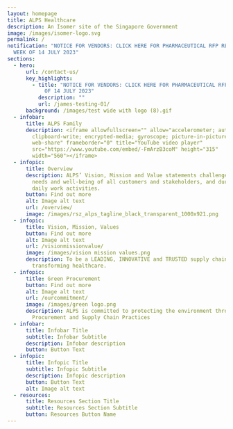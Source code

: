 ```yaml
---
layout: homepage
title: ALPS Healthcare
description: An Isomer site of the Singapore Government
image: /images/isomer-logo.svg
permalink: /
notification: "NOTICE FOR VENDORS: CLICK HERE FOR PHARMACEUTICAL RFP RESULTS FOR
  WEEK OF 14 JULY 2023"
sections:
  - hero:
      url: /contact-us/
      key_highlights:
        - title: "NOTICE FOR VENDORS: CLICK HERE FOR PHARMACEUTICAL RFP RESULTS FOR WEEK
            OF 14 JULY 2023"
          description: ""
          url: /james-testing-01/
      background: /images/test wide with logo (8).gif
  - infobar:
      title: ALPS Family
      description: <iframe allowfullscreen="" allow="accelerometer; autoplay;
        clipboard-write; encrypted-media; gyroscope; picture-in-picture;
        web-share" frameborder="0" title="YouTube video player"
        src="https://www.youtube.com/embed/-FmArzB3coM" height="315"
        width="560"></iframe>
  - infopic:
      title: Overview
      description: ALPS’ Vision, Mission and Value statements challenge us to put the
        needs and well-being of all customers and stakeholders, and during our
        daily work activities.
      button: Find out more
      alt: Image alt text
      url: /overview/
      image: /images/rsz_alps_tagline_black_transparent_1000x921.png
  - infopic:
      title: Vision, Mission, Values
      button: Find out more
      alt: Image alt text
      url: /visionmissionvalue/
      image: /images/vision mission values.png
      description: To be a LEADING, INNOVATIVE and TRUSTED supply chain partner in
        transforming healthcare.
  - infopic:
      title: Green Procurement
      button: Find out more
      alt: Image alt text
      url: /ourcommitment/
      image: /images/green logo.png
      description: ALPS is committed to protecting the environment through its
        Procurement and Supply Chain Practices
  - infobar:
      title: Infobar Title
      subtitle: Infobar Subtitle
      description: Infobar description
      button: Button Text
  - infopic:
      title: Infopic Title
      subtitle: Infopic Subtitle
      description: Infopic description
      button: Button Text
      alt: Image alt text
  - resources:
      title: Resources Section Title
      subtitle: Resources Section Subtitle
      button: Resources Button Name
---
```

